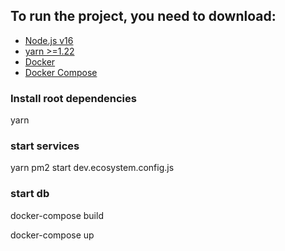 ## To run the project, you need to download:

- [Node.js v16](https://github.com/nvm-sh/nvm)
- [yarn >=1.22](https://classic.yarnpkg.com/en/docs/install)
- [Docker](https://docs.docker.com/engine/install/ubuntu/)
- [Docker Compose](https://docs.docker.com/compose/install/)

<h3>Install  root dependencies </h3>
yarn
<h3>   start services </h3>
yarn pm2 start dev.ecosystem.config.js

<h3> start db</h3>

docker-compose build

docker-compose up